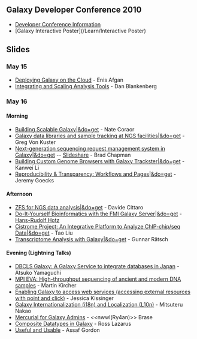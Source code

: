 ## Galaxy Developer Conference 2010

* [Developer Conference Information](http://galaxy.psu.edu/dev2010/)
* [Galaxy Interactive Poster](/Learn/Interactive Poster)

## Slides

### May 15

* [Deploying Galaxy on the Cloud](http://bitbucket.org/galaxy/galaxy-central/wiki/DevConf2010/galaxy_devconf_2010_cloud.pdf) - Enis Afgan
* [Integrating and Scaling Analysis Tools](http://bitbucket.org/galaxy/galaxy-central/wiki/DevConf2010/galaxy_devconf_2010_integrating_scaling_tools.pdf) - Dan Blankenberg

### May 16

#### Morning

* [Building Scalable Galaxy|&do=get](ATTACHMENT_URLGDC2010_building_scalable.pdf) - Nate Coraor
* [Galaxy data libraries and sample tracking at NGS facilities|&do=get](ATTACHMENT_URLGDC2010_data_libraries_sample_tracking.pdf) - Greg Von Kuster
* [Next-generation sequencing request management system in Galaxy|&do=get](ATTACHMENT_URLGDC2010_nglims.pdf) -- [Slideshare](http://www.slideshare.net/chapmanb/nextgeneration-sequencing-request-management-system-in-galaxy) - Brad Chapman
* [Building Custom Genome Browsers with Galaxy Trackster|&do=get](ATTACHMENT_URLGDC2010_trackster.pdf) - Kanwei Li
* [Reproducibility & Transparency: Workflows and Pages|&do=get](ATTACHMENT_URLGDC2010_reproducibility_transparency.pdf) - Jeremy Goecks

#### Afternoon

* [ZFS for NGS data analysis|&do=get](ATTACHMENT_URLGDC2010_ZFS-for_NGS_Analysis.pdf) - Davide Cittaro
* [Do-It-Yourself Bioinformatics with the FMI Galaxy Server|&do=get](ATTACHMENT_URLGDC2010DIY_Bioinf_FMI.pdf) - [Hans-Rudolf Hotz](/HansrudolfHotz)
* [Cistrome Project: An Integrative Platform to Analyze ChIP-chip/seq Data|&do=get](ATTACHMENT_URLGDC2010_Cistrome.pdf) - Tao Liu
* [Transcriptome Analysis with Galaxy|&do=get](ATTACHMENT_URLTranscriptome_Analysis_with_Galaxy.pdf) - Gunnar Rätsch

#### Evening (Lightning Talks)

* [DBCLS Galaxy: A Galaxy Service to integrate databases in Japan](ATTACHMENT_URLGDC2010_lightning_DBCLS.pdf) - Atsuko Yamaguchi
* [MPI EVA: High-throughput sequencing of ancient and modern DNA samples](ATTACHMENT_URLGDC2010_lightning_MPI_EVA.pdf) - Martin Kircher
* [Enabling Galaxy to access web services (accessing external resources with point and click)](ATTACHMENT_URLGDC2010_lightning_Enabling_Galaxy_to_Access_Web_Services.pdf) - Jessica Kissinger
* [Galaxy Internationalization (i18n) and Localization (L10n)](ATTACHMENT_URLGDC2010_lightning_Internationalization_and_Localization.pdf) - Mitsuteru Nakao
* [Mercurial for Galaxy Admins](ATTACHMENT_URLGDC2010_lightning_Mercurial_for_Galaxy_Admins.pdf) - <<nwwl(Ry4an)>> Brase
* [Composite Datatypes in Galaxy](ATTACHMENT_URLGDC2010_lightning_CompositeDatatypes.pdf) - Ross Lazarus
* [Useful and Usable](ATTACHMENT_URLGDC2010_lightning_Useful_and_Usable.pdf) - Assaf Gordon
